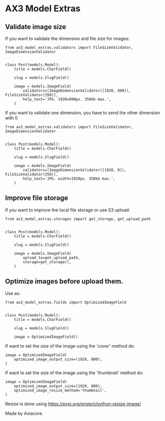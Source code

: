 # AX3 Model Extras

## Validate image size

If you want to validate the dimension and file size for images:

```
from ax3_model_extras.validators import FileSizeValidator, ImageDimensionValidator


class Post(models.Model):
    title = models.CharField()

    slug = models.SlugField()

    image = models.ImageField(
        validators=[ImageDimensionValidator([1920, 800]), FileSizeValidator(350)],
        help_text='JPG. 1920x800px. 350kb max.',
    )
```

If you want to validate one dimension, you have to send the other dimension with 0

```
from ax3_model_extras.validators import FileSizeValidator, ImageDimensionValidator


class Post(models.Model):
    title = models.CharField()

    slug = models.SlugField()

    image = models.ImageField(
        validators=[ImageDimensionValidator([1920, 0]), FileSizeValidator(350)],
        help_text='JPG. width=1920px. 350kb max.',
    )
```



## Improve file storage

If you want to improve the local file storage or use S3 upload:

```
from ax3_model_extras.storages import get_storage, get_upload_path


class Post(models.Model):
    title = models.CharField()

    slug = models.SlugField()

    image = models.ImageField(
        upload_to=get_upload_path,
        storage=get_storage(),
    )
```


## Optimize images before upload them.

Use as:

```
from ax3_model_extras.fields import OptimizedImageField


class Post(models.Model):
    title = models.CharField()

    slug = models.SlugField()

    image = OptimizedImageField()

```


If want to set the size of the image using the 'cover' method do:

```
image = OptimizedImageField(
    optimized_image_output_size=(1920, 800),
)
```


If want to set the size of the image using the 'thumbnail' method do:

```
image = OptimizedImageField(
    optimized_image_output_size=(1920, 800),
    optimized_image_resize_method='thumbnail',
)
```

Resize is done using https://pypi.org/project/python-resize-image/

Made by Axiacore.
